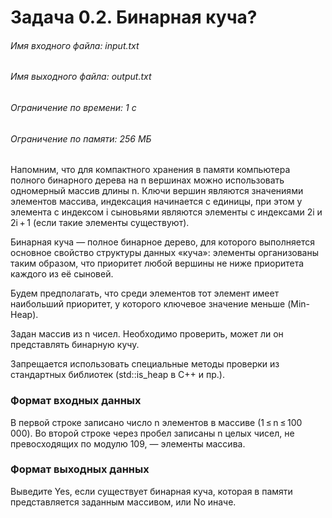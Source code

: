 # Задача 0.2. Бинарная куча?
###### Имя входного файла: input.txt
###### Имя выходного файла: output.txt
###### Ограничение по времени: 1 с
###### Ограничение по памяти: 256 МБ
Напомним, что для компактного хранения в памяти компьютера полного бинарного дерева на n вершинах можно использовать одномерный массив длины n. Ключи вершин являются значениями элементов массива, индексация начинается с единицы, при этом у элемента с индексом i сыновьями являются элементы с индексами 2i и 2i + 1 (если такие элементы существуют).

Бинарная куча — полное бинарное дерево, для которого выполняется основное свойство структуры данных «куча»: элементы организованы таким образом, что приоритет любой вершины не ниже приоритета каждого из её сыновей.

Будем предполагать, что среди элементов тот элемент имеет наибольший приоритет, у которого ключевое значение меньше (Min-Heap).

Задан массив из n чисел. Необходимо проверить, может ли он представлять бинарную кучу.

Запрещается использовать специальные методы проверки из стандартных библиотек (std::is_heap в C++ и пр.).

### Формат входных данных
В первой строке записано число n элементов в массиве (1 ≤ n ≤ 100 000). Во второй строке через пробел записаны n целых чисел, не превосходящих по модулю 109, — элементы массива.
### Формат выходных данных
Выведите Yes, если существует бинарная куча, которая в памяти представляется заданным массивом, или No иначе.
